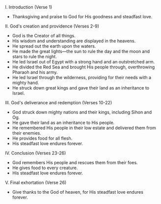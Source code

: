 I. Introduction (Verse 1)
- Thanksgiving and praise to God for His goodness and steadfast love.

II. God's creation and providence (Verses 2-9)
- God is the Creator of all things.
- His wisdom and understanding are displayed in the heavens.
- He spread out the earth upon the waters.
- He made the great lights—the sun to rule the day and the moon and stars to rule the night.
- He led Israel out of Egypt with a strong hand and an outstretched arm.
- He divided the Red Sea and brought His people through, overthrowing Pharaoh and his army.
- He led Israel through the wilderness, providing for their needs with a mighty hand.
- He struck down great kings and gave their land as an inheritance to Israel.

III. God's deliverance and redemption (Verses 10-22)
- God struck down mighty nations and their kings, including Sihon and Og.
- He gave their land as an inheritance to His people.
- He remembered His people in their low estate and delivered them from their enemies.
- He provides food for all flesh.
- His steadfast love endures forever.

IV. Conclusion (Verses 23-26)
- God remembers His people and rescues them from their foes.
- He gives food to every creature.
- His steadfast love endures forever.

V. Final exhortation (Verse 26)
- Give thanks to the God of heaven, for His steadfast love endures forever.